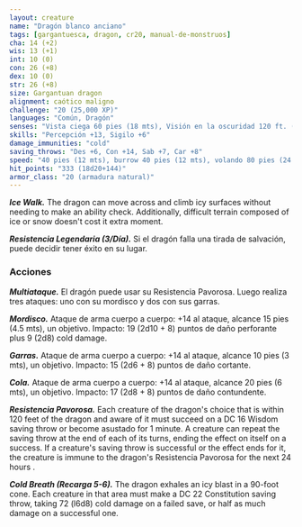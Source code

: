 ```yaml
---
layout: creature
name: "Dragón blanco anciano"
tags: [gargantuesca, dragon, cr20, manual-de-monstruos]
cha: 14 (+2)
wis: 13 (+1)
int: 10 (0)
con: 26 (+8)
dex: 10 (0)
str: 26 (+8)
size: Gargantuan dragon
alignment: caótico maligno
challenge: "20 (25,000 XP)"
languages: "Común, Dragón"
senses: "Vista ciega 60 pies (18 mts), Visión en la oscuridad 120 ft. (36 mts)"
skills: "Percepción +13, Sigilo +6"
damage_immunities: "cold"
saving_throws: "Des +6, Con +14, Sab +7, Car +8"
speed: "40 pies (12 mts), burrow 40 pies (12 mts), volando 80 pies (24 mts), nadando 40 pies (12 mts)"
hit_points: "333 (18d20+144)"
armor_class: "20 (armadura natural)"
---
```


***Ice Walk.*** The dragon can move across and climb icy surfaces without needing to make an ability check. Additionally, difficult terrain composed of ice or snow doesn't cost it extra moment.

***Resistencia Legendaria (3/Día).*** Si el dragón falla una tirada de salvación, puede decidir tener éxito en su lugar.

### Acciones

***Multiataque.*** El dragón puede usar su Resistencia Pavorosa. Luego realiza tres ataques: uno con su mordisco y dos con sus garras.

***Mordisco.*** Ataque de arma cuerpo a cuerpo: +14 al ataque, alcance 15 pies (4.5 mts), un objetivo. Impacto: 19 (2d10 + 8) puntos de daño perforante plus 9 (2d8) cold damage.

***Garras.*** Ataque de arma cuerpo a cuerpo: +14 al ataque, alcance 10 pies (3 mts), un objetivo. Impacto: 15 (2d6 + 8) puntos de daño cortante.

***Cola.*** Ataque de arma cuerpo a cuerpo: +14 al ataque, alcance 20 pies (6 mts), un objetivo. Impacto: 17 (2d8 + 8) puntos de daño contundente.

***Resistencia Pavorosa.*** Each creature of the dragon's choice that is within 120 feet of the dragon and aware of it must succeed on a DC 16 Wisdom saving throw or become asustado for 1 minute. A creature can repeat the saving throw at the end of each of its turns, ending the effect on itself on a success. If a creature's saving throw is successful or the effect ends for it, the creature is immune to the dragon's Resistencia Pavorosa for the next 24 hours .

***Cold Breath (Recarga 5-6).*** The dragon exhales an icy blast in a 90-foot cone. Each creature in that area must make a DC 22 Constitution saving throw, taking 72 (l6d8) cold damage on a failed save, or half as much damage on a successful one.
